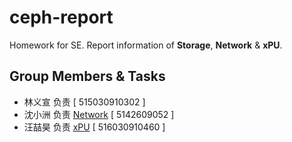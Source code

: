 # ceph-report
Homework for SE. Report information of **Storage**, **Network** & **xPU**.
## Group Members & Tasks
- 林义宣 负责 [ 515030910302 ]
- 沈小洲 负责 [Network](./network.md) [ 5142609052 ]
- 汪喆昊 负责 [xPU](./xPU.md) [ 516030910460 ]
